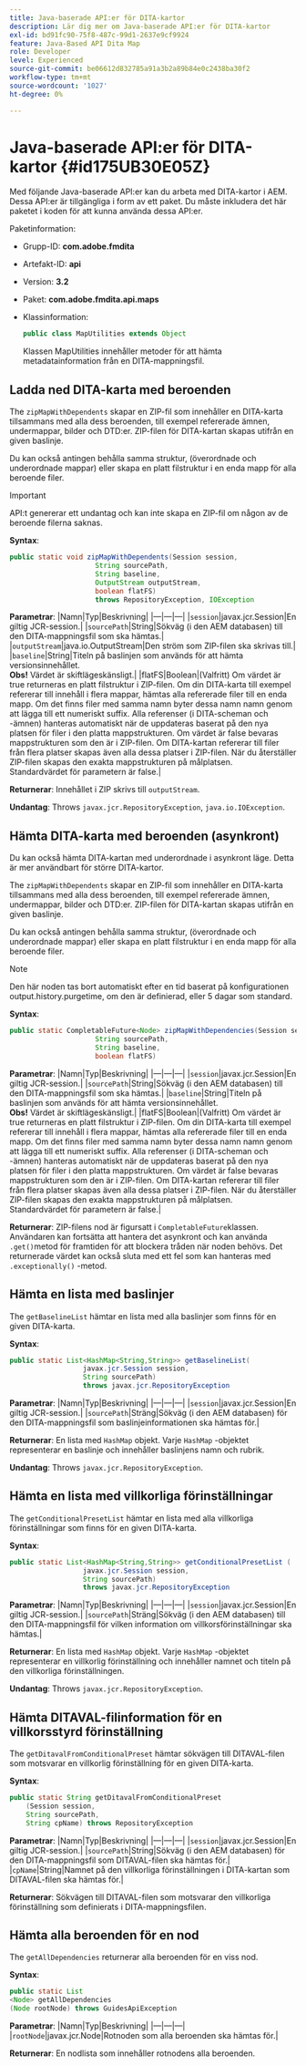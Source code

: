 ```yaml
---
title: Java-baserade API:er för DITA-kartor
description: Lär dig mer om Java-baserade API:er för DITA-kartor
exl-id: bd91fc90-75f8-487c-99d1-2637e9cf9924
feature: Java-Based API Dita Map
role: Developer
level: Experienced
source-git-commit: be06612d832785a91a3b2a89b84e0c2438ba30f2
workflow-type: tm+mt
source-wordcount: '1027'
ht-degree: 0%

---
```


# Java-baserade API:er för DITA-kartor {#id175UB30E05Z}

Med följande Java-baserade API:er kan du arbeta med DITA-kartor i AEM. Dessa API:er är tillgängliga i form av ett paket. Du måste inkludera det här paketet i koden för att kunna använda dessa API:er.

Paketinformation:

- Grupp-ID: **com.adobe.fmdita**

- Artefakt-ID: **api**

- Version: **3.2**

- Paket: **com.adobe.fmdita.api.maps**

- Klassinformation:

  ```JAVA
  public class MapUtilities extends Object
  ```

  Klassen MapUtilities innehåller metoder för att hämta metadatainformation från en DITA-mappningsfil.


## Ladda ned DITA-karta med beroenden

The `zipMapWithDependents` skapar en ZIP-fil som innehåller en DITA-karta tillsammans med alla dess beroenden, till exempel refererade ämnen, undermappar, bilder och DTD:er. ZIP-filen för DITA-kartan skapas utifrån en given baslinje.

Du kan också antingen behålla samma struktur, \(överordnade och underordnade mappar\) eller skapa en platt filstruktur i en enda mapp för alla beroende filer.

>[!IMPORTANT]
>
> API:t genererar ett undantag och kan inte skapa en ZIP-fil om någon av de beroende filerna saknas.

**Syntax**:

```JAVA
public static void zipMapWithDependents(Session session, 
                     String sourcePath, 
                     String baseline, 
                     OutputStream outputStream,
                     boolean flatFS) 
                     throws RepositoryException, IOException
```

**Parametrar**: |Namn|Typ|Beskrivning| |—|—|—| |`session`|javax.jcr.Session|En giltig JCR-session.| |`sourcePath`|String|Sökväg \(i den AEM databasen\) till den DITA-mappningsfil som ska hämtas.| |`outputStream`|java.io.OutputStream|Den ström som ZIP-filen ska skrivas till.| |`baseline`|String|Titeln på baslinjen som används för att hämta versionsinnehållet. <br> **Obs!** Värdet är skiftlägeskänsligt.| |flatFS|Boolean|\(Valfritt\) Om värdet är true returneras en platt filstruktur i ZIP-filen. Om din DITA-karta till exempel refererar till innehåll i flera mappar, hämtas alla refererade filer till en enda mapp. Om det finns filer med samma namn byter dessa namn namn genom att lägga till ett numeriskt suffix. Alla referenser \(i DITA-scheman och -ämnen\) hanteras automatiskt när de uppdateras baserat på den nya platsen för filer i den platta mappstrukturen. Om värdet är false bevaras mappstrukturen som den är i ZIP-filen. Om DITA-kartan refererar till filer från flera platser skapas även alla dessa platser i ZIP-filen. När du återställer ZIP-filen skapas den exakta mappstrukturen på målplatsen. <br> Standardvärdet för parametern är false.|

**Returnerar**: Innehållet i ZIP skrivs till `outputStream`.

**Undantag**: Throws ``javax.jcr.RepositoryException``, `java.io.IOException`.

## Hämta DITA-karta med beroenden \(asynkront\)

Du kan också hämta DITA-kartan med underordnade i asynkront läge. Detta är mer användbart för större DITA-kartor.

The `zipMapWithDependents` skapar en ZIP-fil som innehåller en DITA-karta tillsammans med alla dess beroenden, till exempel refererade ämnen, undermappar, bilder och DTD:er. ZIP-filen för DITA-kartan skapas utifrån en given baslinje.

Du kan också antingen behålla samma struktur, \(överordnade och underordnade mappar\) eller skapa en platt filstruktur i en enda mapp för alla beroende filer.

>[!NOTE]
>
> Den här noden tas bort automatiskt efter en tid baserat på konfigurationen output.history.purgetime, om den är definierad, eller 5 dagar som standard.

**Syntax**:

```JAVA
public static CompletableFuture<Node> zipMapWithDependencies(Session session,
                     String sourcePath, 
                     String baseline, 
                     boolean flatFS) 
```

**Parametrar**: |Namn|Typ|Beskrivning| |—|—|—| |`session`|javax.jcr.Session|En giltig JCR-session.| |`sourcePath`|String|Sökväg \(i den AEM databasen\) till den DITA-mappningsfil som ska hämtas.| |`baseline`|String|Titeln på baslinjen som används för att hämta versionsinnehållet. <br> **Obs!** Värdet är skiftlägeskänsligt.| |flatFS|Boolean|\(Valfritt\) Om värdet är true returneras en platt filstruktur i ZIP-filen. Om din DITA-karta till exempel refererar till innehåll i flera mappar, hämtas alla refererade filer till en enda mapp. Om det finns filer med samma namn byter dessa namn namn genom att lägga till ett numeriskt suffix. Alla referenser \(i DITA-scheman och -ämnen\) hanteras automatiskt när de uppdateras baserat på den nya platsen för filer i den platta mappstrukturen. Om värdet är false bevaras mappstrukturen som den är i ZIP-filen. Om DITA-kartan refererar till filer från flera platser skapas även alla dessa platser i ZIP-filen. När du återställer ZIP-filen skapas den exakta mappstrukturen på målplatsen.<br> Standardvärdet för parametern är false.|

**Returnerar**: ZIP-filens nod är figursatt i `CompletableFuture`klassen. Användaren kan fortsätta att hantera det asynkront och kan använda `.get()`metod för framtiden för att blockera tråden när noden behövs. Det returnerade värdet kan också sluta med ett fel som kan hanteras med `.exceptionally()` -metod.

## Hämta en lista med baslinjer

The ``getBaselineList`` hämtar en lista med alla baslinjer som finns för en given DITA-karta.

**Syntax**:

```JAVA
public static List<HashMap<String,String>> getBaselineList( 
                  javax.jcr.Session session, 
                  String sourcePath)
                  throws javax.jcr.RepositoryException
```

**Parametrar**: |Namn|Typ|Beskrivning| |—|—|—| |`session`|javax.jcr.Session|En giltig JCR-session.| |`sourcePath`|Sträng|Sökväg \(i den AEM databasen\) för den DITA-mappningsfil som baslinjeinformationen ska hämtas för.|

**Returnerar**: En lista med `HashMap` objekt. Varje `HashMap` -objektet representerar en baslinje och innehåller baslinjens namn och rubrik.

**Undantag**: Throws ``javax.jcr.RepositoryException``.

## Hämta en lista med villkorliga förinställningar

The ``getConditionalPresetList`` hämtar en lista med alla villkorliga förinställningar som finns för en given DITA-karta.

**Syntax**:

```JAVA
public static List<HashMap<String,String>> getConditionalPresetList (
                  javax.jcr.Session session,
                  String sourcePath)
                  throws javax.jcr.RepositoryException
```

**Parametrar**: |Namn|Typ|Beskrivning| |—|—|—| |`session`|javax.jcr.Session|En giltig JCR-session.| |`sourcePath`|Sträng|Sökväg \(i den AEM databasen\) till den DITA-mappningsfil för vilken information om villkorsförinställningar ska hämtas.|

**Returnerar**: En lista med `HashMap` objekt. Varje `HashMap` -objektet representerar en villkorlig förinställning och innehåller namnet och titeln på den villkorliga förinställningen.

**Undantag**: Throws ``javax.jcr.RepositoryException``.

## Hämta DITAVAL-filinformation för en villkorsstyrd förinställning

The ``getDitavalFromConditionalPreset`` hämtar sökvägen till DITAVAL-filen som motsvarar en villkorlig förinställning för en given DITA-karta.

**Syntax**:

```JAVA
public static String getDitavalFromConditionalPreset
    (Session session,
    String sourcePath, 
    String cpName) throws RepositoryException
```

**Parametrar**: |Namn|Typ|Beskrivning| |—|—|—| |`session`|javax.jcr.Session|En giltig JCR-session.| |`sourcePath`|String|Sökväg \(i den AEM databasen\) för den DITA-mappningsfil som DITAVAL-filen ska hämtas för.| |`cpName`|String|Namnet på den villkorliga förinställningen i DITA-kartan som DITAVAL-filen ska hämtas för.|

**Returnerar**: Sökvägen till DITAVAL-filen som motsvarar den villkorliga förinställning som definierats i DITA-mappningsfilen.

## Hämta alla beroenden för en nod

The ``getAllDependencies`` returnerar alla beroenden för en viss nod.

**Syntax**:

```JAVA
public static List
<Node> getAllDependencies 
(Node rootNode) throws GuidesApiException
```

**Parametrar**: |Namn|Typ|Beskrivning| |—|—|—| |`rootNode`|javax.jcr.Node|Rotnoden som alla beroenden ska hämtas för.|

**Returnerar**: En nodlista som innehåller rotnodens alla beroenden.
